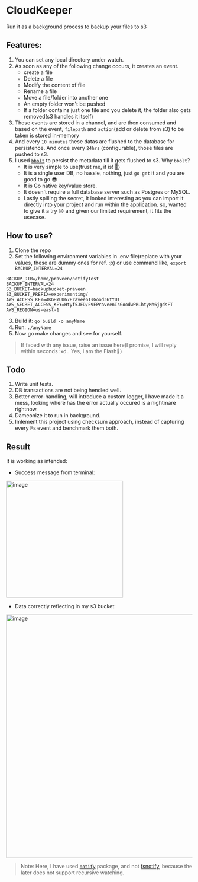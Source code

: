 # CloudKeeper
Run it as a background process to backup your files to s3



## Features:
1. You can set any local directory under watch.
2. As soon as any of the following change occurs, it creates an event.
    - create a file
    - Delete a file
    - Modify the content of file
    - Rename a file
    - Move a file/folder into another one
    - An empty folder won't be pushed
    - If a folder contains just one file and you delete it, the folder also gets removed(s3 handles it itself)
3. These events are stored in a channel, and are then consumed and based on the event, `filepath` and `action`(add or delete from s3) to be taken is stored in-memory
4. And every `10 minutes` these datas are flushed to the database for persistence. And once every `24hrs` (configurable), those files are pushed to s3.
5. I used [`bbolt`](https://github.com/etcd-io/bbolt) to persist the metadata till it gets flushed to s3. Why `bbolt`?
    - It is very simple to use(trust me, it is! 🫣)
    - It is a single user DB, no hassle, nothing, just `go get` it and you are good to go 😎
    - It is Go native key/value store.
    - It doesn't require a full database server such as Postgres or MySQL.
    - Lastly spilling the secret, It looked interesting as you can import it directly into your project and run within the application. so, wanted to give it a try 😜 and given our limited requirement, it fits the usecase.
  
## How to use?

1. Clone the repo
2. Set the following environment variables in .env file(replace with your values, these are dummy ones for ref. :p) or use command like, `export BACKUP_INTERVAL=24`
   
```
BACKUP_DIR=/home/praveen/notifyTest
BACKUP_INTERVAL=24
S3_BUCKET=backupbucket-praveen
S3_BUCKET_PREFIX=experimenting/
AWS_ACCESS_KEY=AKGHYUU67PraveenIsGood36tYUI
AWS_SECRET_ACCESS_KEY=Htyf5JED/E9EPraveenIsGoodwPRLhtyMh6jgdsFT
AWS_REGION=us-east-1
```

3. Build it: `go build -o anyName`
4. Run: `./anyName`
5. Now go make changes and see for yourself.
   
> If faced with any issue, raise an issue here(I promise, I will reply within seconds :xd.. Yes, I am the Flash🫣)



## Todo

 1. Write unit tests.
 2. DB transactions are not being hendled well.
 3. Better error-handling, will introduce a custom logger, I have made it a mess, looking where has the error actually occured is a nightmare rightnow.
 4. Dameonize it to run in background.
 5. Imlement this project using checksum approach, instead of capturing every Fs event and benchmark them both.

## Result

It is working as intended:
- Success message from terminal:
  
<img width="316" alt="image" src="https://github.com/user-attachments/assets/3ec58364-b656-400d-a842-e24507c7b01c">

- Data correctly reflecting in my s3 bucket:

<img width="657" alt="image" src="https://github.com/user-attachments/assets/13641e1d-f80f-40f8-ac3e-db50e89cea2e">


> Note: Here, I have used [`notify`](https://github.com/rjeczalik/notify) package, and not [fsnotify](https://github.com/fsnotify/fsnotify), because the later does not support recursive watching.